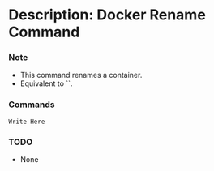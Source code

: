 # Description: Docker Rename Command

### Note
* This command renames a container.
* Equivalent to ``.

### Commands
```
Write Here
```

### TODO
* None

